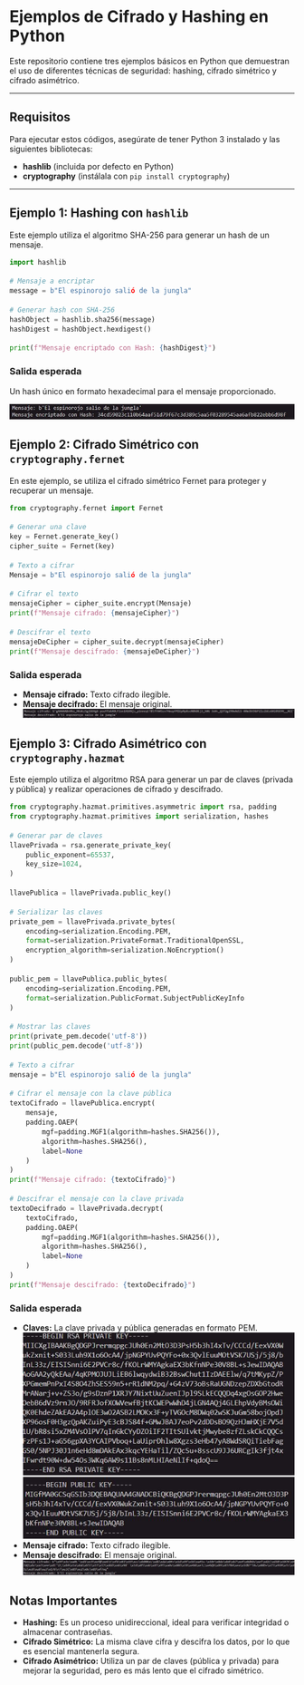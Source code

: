 # Ejemplos de Cifrado y Hashing en Python

Este repositorio contiene tres ejemplos básicos en Python que demuestran el uso de diferentes técnicas de seguridad: hashing, cifrado simétrico y cifrado asimétrico.

---

## Requisitos

Para ejecutar estos códigos, asegúrate de tener Python 3 instalado y las siguientes bibliotecas:

- **hashlib** (incluida por defecto en Python)
- **cryptography** (instálala con `pip install cryptography`)

---

## Ejemplo 1: Hashing con `hashlib`

Este ejemplo utiliza el algoritmo SHA-256 para generar un hash de un mensaje.

```python
import hashlib

# Mensaje a encriptar
message = b"El espinorojo salió de la jungla"

# Generar hash con SHA-256
hashObject = hashlib.sha256(message)
hashDigest = hashObject.hexdigest()

print(f"Mensaje encriptado con Hash: {hashDigest}")
```
### Salida esperada
Un hash único en formato hexadecimal para el mensaje proporcionado.

![SalidaHash](Resultados/Hash.JPG )

## Ejemplo 2: Cifrado Simétrico con `cryptography.fernet`

En este ejemplo, se utiliza el cifrado simétrico Fernet para proteger y recuperar un mensaje.

```python
from cryptography.fernet import Fernet

# Generar una clave
key = Fernet.generate_key()
cipher_suite = Fernet(key)

# Texto a cifrar
Mensaje = b"El espinorojo salió de la jungla"

# Cifrar el texto
mensajeCipher = cipher_suite.encrypt(Mensaje)
print(f"Mensaje cifrado: {mensajeCipher}")

# Descifrar el texto
mensajeDeCipher = cipher_suite.decrypt(mensajeCipher)
print(f"Mensaje descifrado: {mensajeDeCipher}")
```
### Salida esperada
- **Mensaje cifrado:** Texto cifrado ilegible.
- **Mensaje decifrado:** El mensaje original.
![SalidaSim](Resultados/Simetrico.JPG)


## Ejemplo 3: Cifrado Asimétrico con `cryptography.hazmat`
Este ejemplo utiliza el algoritmo RSA para generar un par de claves (privada y pública) y realizar operaciones de cifrado y descifrado.

```python
from cryptography.hazmat.primitives.asymmetric import rsa, padding
from cryptography.hazmat.primitives import serialization, hashes

# Generar par de claves
llavePrivada = rsa.generate_private_key(
    public_exponent=65537,
    key_size=1024,
)

llavePublica = llavePrivada.public_key()

# Serializar las claves
private_pem = llavePrivada.private_bytes(
    encoding=serialization.Encoding.PEM,
    format=serialization.PrivateFormat.TraditionalOpenSSL,
    encryption_algorithm=serialization.NoEncryption()
)

public_pem = llavePublica.public_bytes(
    encoding=serialization.Encoding.PEM,
    format=serialization.PublicFormat.SubjectPublicKeyInfo
)

# Mostrar las claves
print(private_pem.decode('utf-8'))
print(public_pem.decode('utf-8'))

# Texto a cifrar
mensaje = b"El espinorojo salió de la jungla"

# Cifrar el mensaje con la clave pública
textoCifrado = llavePublica.encrypt(
    mensaje,
    padding.OAEP(
        mgf=padding.MGF1(algorithm=hashes.SHA256()),
        algorithm=hashes.SHA256(),
        label=None
    )
)
print(f"Mensaje cifrado: {textoCifrado}")

# Descifrar el mensaje con la clave privada
textoDecifrado = llavePrivada.decrypt(
    textoCifrado,
    padding.OAEP(
        mgf=padding.MGF1(algorithm=hashes.SHA256()),
        algorithm=hashes.SHA256(),
        label=None
    )
)
print(f"Mensaje descifrado: {textoDecifrado}")
```
### Salida esperada 
- **Claves:** La clave privada y pública generadas en formato PEM.
![SalidaAsim](Resultados/Asimetrico_1.JPG "Clave Privada")
![SalidaAsim2](Resultados/Asimetrico_2.JPG "Clave Publica")
- **Mensaje cifrado:** Texto cifrado ilegible.
- **Mensaje descifrado:** El mensaje original.
![SalidaAsim3](Resultados/Asimetrico_3.JPG "Resultados")



## Notas Importantes
- **Hashing:** Es un proceso unidireccional, ideal para verificar integridad o almacenar contraseñas.
- **Cifrado Simétrico:** La misma clave cifra y descifra los datos, por lo que es esencial mantenerla segura.
- **Cifrado Asimétrico:** Utiliza un par de claves (pública y privada) para mejorar la seguridad, pero es más lento que el cifrado simétrico.